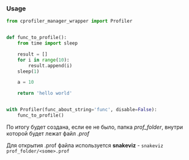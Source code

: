 ### Usage

```python
from cprofiler_manager_wrapper import Profiler


def func_to_profile():
    from time import sleep

    result = []
    for i in range(10):
        result.append(i)
    sleep(1)

    a = 10

    return 'hello world'


with Profiler(func_about_string='func', disable=False):
    func_to_profile()
```

По итогу будет создана, если ее не было, папка _prof_folder_, внутри которой будет лежат файл _<some>.prof_

Для открытия .prof файла используется **snakeviz** - `snakeviz prof_folder/<some>.prof`
